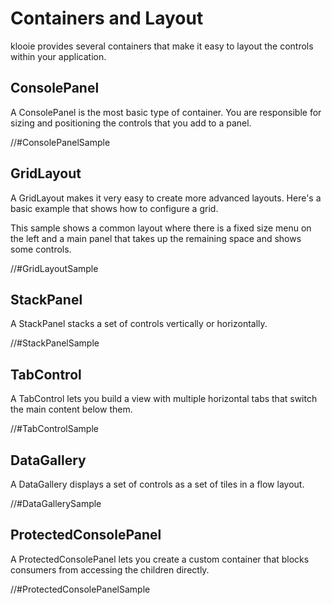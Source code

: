 ﻿# Containers and Layout

klooie provides several containers that make it easy to layout the controls within your application.

## ConsolePanel

A ConsolePanel is the most basic type of container. You are responsible for sizing and positioning the controls that you add to a panel.

//#ConsolePanelSample

## GridLayout

A GridLayout makes it very easy to create more advanced layouts. Here's a basic example that shows how to configure a grid.

This sample shows a common layout where there is a fixed size menu on the left and a main panel that takes up the remaining space and shows some controls.

//#GridLayoutSample

## StackPanel

A StackPanel stacks a set of controls vertically or horizontally.

//#StackPanelSample

## TabControl

A TabControl lets you build a view with multiple horizontal tabs that switch the main content below them.

//#TabControlSample

## DataGallery

A DataGallery displays a set of controls as a set of tiles in a flow layout.

//#DataGallerySample

## ProtectedConsolePanel

A ProtectedConsolePanel lets you create a custom container that blocks consumers from accessing the children directly.

//#ProtectedConsolePanelSample
